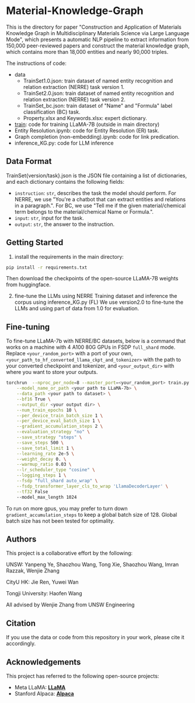 ﻿# Material-Knowledge-Graph
This is the directory for paper "Construction and Application of Materials Knowledge Graph in Multidisciplinary Materials Science via Large Language Mode", which presents a automatic NLP pipeline to extract information from 150,000 peer-reviewed papers and construct the material knowledge graph, which contains more than 18,000 entities and nearly 90,000 triples.

The instructions of code:

- data
  - TrainSet1.0.json: train dataset of named entity recognition and relation extraction (NERRE) task version 1.
  - TrainSet2.0.json: train dataset of named entity recognition and relation extraction (NERRE) task version 2.
  - TrainSet_bc.json: train dataset of "Name" and "Formula" label classification (BC) task.
  - Property.xlsx and Keywords.xlsx: expert dictionary.
- [train](https://github.com/MasterAI-EAM/Darwin/blob/main/train.py): code for training LLaMA-7B (outside in main directory)
- Entity Resolution.ipynb: code for Entity Resolution (ER) task.
- Graph completion (non-embedding).ipynb: code for link predication.
- inference_KG.py: code for LLM inference


## Data Format
TrainSet{version/task}.json is the JSON file containing a list of dictionaries, and each dictionary contains the following fields:
- `instruction`: `str`, describes the task the model should perform. For NERRE, we use "You're a chatbot that can extract entities and relations in a paragraph.". For BC, we use "Tell me if the given material/chemical term belongs to the material/chemical Name or Formula.".
- `input`: `str`, input for the task.
- `output`: `str`, the answer to the instruction.

## Getting Started

1. install the requirements in the main directory:

```bash
pip install -r requirements.txt
```

Then download the checkpoints of the open-source LLaMA-7B weights from huggingface. 

2. fine-tune the LLMs using NERRE Training dataset and inference the corpus using inference_KG.py (FL)
We use version2.0 to fine-tune the LLMs and using part of data from 1.0 for evaluation.

## Fine-tuning
To fine-tune LLaMA-7b with NERRE/BC datasets, below is a command that works on a machine with 4 A100 80G GPUs in FSDP `full_shard` mode.
Replace `<your_random_port>` with a port of your own, `<your_path_to_hf_converted_llama_ckpt_and_tokenizer>` with the
path to your converted checkpoint and tokenizer, and `<your_output_dir>` with where you want to store your outputs.
```bash
torchrun  --nproc_per_node=8 --master_port=<your_random_port> train.py \
    --model_name_or_path <your path to LLaMA-7b> \
    --data_path <your path to dataset> \
    --bf16 True \
    --output_dir <your output dir> \
    --num_train_epochs 10 \
    --per_device_train_batch_size 1 \
    --per_device_eval_batch_size 1 \
    --gradient_accumulation_steps 2 \
    --evaluation_strategy "no" \
    --save_strategy "steps" \
    --save_steps 500 \
    --save_total_limit 1 \
    --learning_rate 2e-5 \
    --weight_decay 0. \
    --warmup_ratio 0.03 \
    --lr_scheduler_type "cosine" \
    --logging_steps 1 \
    --fsdp "full_shard auto_wrap" \
    --fsdp_transformer_layer_cls_to_wrap 'LlamaDecoderLayer' \
    --tf32 False
    --model_max_length 1024
```

To run on more gpus, you may prefer to turn down `gradient_accumulation_steps` to keep a global batch size of 128. Global batch size has not been tested for optimality.


## **Authors**

This project is a collaborative effort by the following:

UNSW: Yanpeng Ye, Shaozhou Wang, Tong Xie, Shaozhou Wang, Imran Razzak, Wenjie Zhang

CityU HK: Jie Ren, Yuwei Wan

Tongji University: Haofen Wang

All advised by Wenjie Zhang from UNSW Engineering

## **Citation**

If you use the data or code from this repository in your work, please cite it accordingly.

## **Acknowledgements**

This project has referred to the following open-source projects:

- Meta LLaMA: **[LLaMA](https://github.com/facebookresearch/llama)**
- Stanford Alpaca: **[Alpaca](https://github.com/tatsu-lab/stanford_alpaca)**
